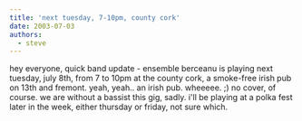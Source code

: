 ```yaml
---
title: 'next tuesday, 7-10pm, county cork'
date: 2003-07-03
authors:
  - steve
---
```


hey everyone, quick band update - ensemble berceanu is playing next tuesday, july 8th, from 7 to 10pm at the county cork, a smoke-free irish pub on 13th and fremont. yeah, yeah.. an irish pub. wheeeee. ;) no cover, of course. we are without a bassist this gig, sadly. i'll be playing at a polka fest later in the week, either thursday or friday, not sure which.
